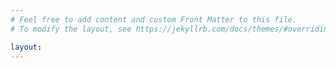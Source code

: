 ```yaml
---
# Feel free to add content and custom Front Matter to this file.
# To modify the layout, see https://jekyllrb.com/docs/themes/#overriding-theme-defaults

layout: 
---
```

